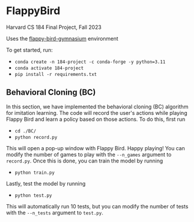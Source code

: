# FlappyBird
Harvard CS 184 Final Project, Fall 2023

Uses the [flappy-bird-gymnasium](https://github.com/markub3327/flappy-bird-gymnasium) environment

To get started, run:  
* `conda create -n 184-project -c conda-forge -y python=3.11`
* `conda activate 184-project`
* `pip install -r requirements.txt`

## Behavioral Cloning (BC)
In this section, we have implemented the behavioral cloning (BC) algorithm for imitation learning. The code will record the user's actions while playing Flappy Bird and learn a policy based on those actions. To do this, first run
* `cd ./BC/`
* `python record.py`

This will open a pop-up window with Flappy Bird. Happy playing! You can modify the number of games to play with the `--n_games` argument to `record.py`. Once this is done, you can train the model by running
* `python train.py`

Lastly, test the model by running
* `python test.py`

This will automatically run 10 tests, but you can modify the number of tests with the `--n_tests` argument to `test.py`.
